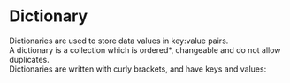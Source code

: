 # Dictionary
Dictionaries are used to store data values in key:value pairs.
<br>
A dictionary is a collection which is ordered*, changeable and do not allow duplicates.
<br>
Dictionaries are written with curly brackets, and have keys and values:
